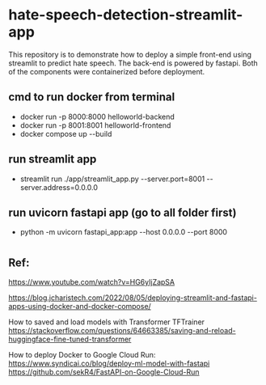 # hate-speech-detection-streamlit-app
This repository is to demonstrate how to deploy a simple front-end using streamlit to predict hate speech. The back-end is powered by fastapi. Both of the components were containerized before deployment.

## cmd to run docker from terminal
- docker run -p 8000:8000 helloworld-backend
- docker run -p 8001:8001 helloworld-frontend
- docker compose up --build 


## run streamlit app
- streamlit run ./app/streamlit_app.py --server.port=8001 --server.address=0.0.0.0

## run uvicorn fastapi app (go to all folder first)
- python -m uvicorn fastapi_app:app --host 0.0.0.0 --port 8000



#
## Ref:
https://www.youtube.com/watch?v=HG6yIjZapSA


https://blog.jcharistech.com/2022/08/05/deploying-streamlit-and-fastapi-apps-using-docker-and-docker-compose/

How to saved and load models with Transformer TFTrainer
https://stackoverflow.com/questions/64663385/saving-and-reload-huggingface-fine-tuned-transformer

How to deploy Docker to Google Cloud Run:
https://www.syndicai.co/blog/deploy-ml-model-with-fastapi
https://github.com/sekR4/FastAPI-on-Google-Cloud-Run
